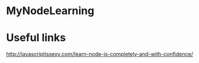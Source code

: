 MyNodeLearning
==============

# Useful links
http://javascriptissexy.com/learn-node-js-completely-and-with-confidence/


